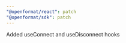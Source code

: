 ```yaml
---
"@openformat/react": patch
"@openformat/sdk": patch
---
```


Added useConnect and useDisconnect hooks
